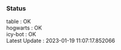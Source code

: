 ### Status


table : OK  
hogwarts : OK  
icy-bot : OK  
Latest Update : 2023-01-19 11:07:17.852066
